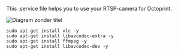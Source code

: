 

This .service file helps you to use your RTSP-camera for Octoprint. 


![Diagram zonder titel](https://github.com/user-attachments/assets/589285e8-6a5a-4b07-9f89-a7c8a65915a2)


```
sudo apt-get install vlc -y
sudo apt-get install libavcodec-extra -y
sudo apt-get install ffmpeg -y
sudo apt-get install libavcodec-dev -y
```
